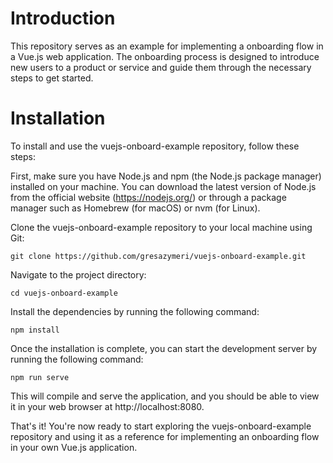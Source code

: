 # Introduction

This repository serves as an example for implementing a onboarding flow in a Vue.js web application. The onboarding process is designed to introduce new users to a product or service and guide them through the necessary steps to get started.

# Installation

To install and use the vuejs-onboard-example repository, follow these steps:

First, make sure you have Node.js and npm (the Node.js package manager) installed on your machine. You can download the latest version of Node.js from the official website (https://nodejs.org/) or through a package manager such as Homebrew (for macOS) or nvm (for Linux).

Clone the vuejs-onboard-example repository to your local machine using Git:

`git clone https://github.com/gresazymeri/vuejs-onboard-example.git`

Navigate to the project directory:

`cd vuejs-onboard-example`

Install the dependencies by running the following command:

`npm install`

Once the installation is complete, you can start the development server by running the following command:

`npm run serve`

This will compile and serve the application, and you should be able to view it in your web browser at http://localhost:8080.

That's it! You're now ready to start exploring the vuejs-onboard-example repository and using it as a reference for implementing an onboarding flow in your own Vue.js application.